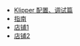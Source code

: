 * [Klipper 配置、调试篇](/md/3DPrint/2023-04-10_3DPrint_ShakedownTest.md)
* [指南](zh-cn/guide)
 * [店铺1]()
  * [店铺2]()